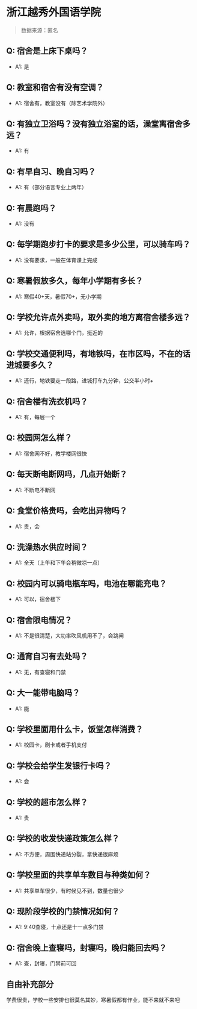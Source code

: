 # 浙江越秀外国语学院

> 数据来源：匿名

## Q: 宿舍是上床下桌吗？

- A1: 是

## Q: 教室和宿舍有没有空调？

- A1: 宿舍有，教室没有（除艺术学院外）

## Q: 有独立卫浴吗？没有独立浴室的话，澡堂离宿舍多远？

- A1: 有

## Q: 有早自习、晚自习吗？

- A1: 有（部分语言专业上两年）

## Q: 有晨跑吗？

- A1: 没有

## Q: 每学期跑步打卡的要求是多少公里，可以骑车吗？

- A1: 没有要求，一般在体育课上完成

## Q: 寒暑假放多久，每年小学期有多长？

- A1: 寒假40+天，暑假70+，无小学期

## Q: 学校允许点外卖吗，取外卖的地方离宿舍楼多远？

- A1: 允许，根据宿舍选哪个门，挺近的

## Q: 学校交通便利吗，有地铁吗，在市区吗，不在的话进城要多久？

- A1: 还行，地铁要走一段路，进城打车九分钟，公交半小时+

## Q: 宿舍楼有洗衣机吗？

- A1: 有，每层一个

## Q: 校园网怎么样？

- A1: 宿舍网不好，教学楼网很快

## Q: 每天断电断网吗，几点开始断？

- A1: 不断电不断网

## Q: 食堂价格贵吗，会吃出异物吗？

- A1: 贵，会

## Q: 洗澡热水供应时间？

- A1: 全天（上午和下午会稍微凉一点）

## Q: 校园内可以骑电瓶车吗，电池在哪能充电？

- A1: 可以，宿舍楼下

## Q: 宿舍限电情况？

- A1: 不是很清楚，大功率吹风机用不了，会跳闸

## Q: 通宵自习有去处吗？

- A1: 无，有查寝和门禁

## Q: 大一能带电脑吗？

- A1: 能

## Q: 学校里面用什么卡，饭堂怎样消费？

- A1: 校园卡，刷卡或者手机支付

## Q: 学校会给学生发银行卡吗？

- A1: 会

## Q: 学校的超市怎么样？

- A1: 贵

## Q: 学校的收发快递政策怎么样？

- A1: 不方便，周围快递站分裂，拿快递很麻烦

## Q: 学校里面的共享单车数目与种类如何？

- A1: 共享单车很少，有时候见不到，数量也很少

## Q: 现阶段学校的门禁情况如何？

- A1: 9:40查寝，十点还是十一点多门禁

## Q: 宿舍晚上查寝吗，封寝吗，晚归能回去吗？

- A1: 查，封寝，门禁前可回

## 自由补充部分

学费很贵，学校一些安排也很莫名其妙，寒暑假都有作业，能不来就不来吧